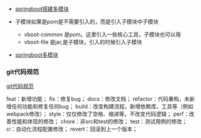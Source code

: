 
* [springboot搭建多模块](https://blog.csdn.net/qq_37604508/article/details/83047198)
* 子模块如果是pom是不需要引入的，而是引入子模块中子模块
  * vboot-common 是pom。这里引入一些核心工具，子模块也可以用
  * vboot-file 是jar,是子模块，引入的时候引入子模块
  
  

* [springboot多模块](https://blog.csdn.net/weixin_33347597/article/details/81039153)


### git代码规范
[git代码规范](https://blog.csdn.net/ligang2585116/article/details/80284819)

feat：新增功能；
fix：修复bug；
docs：修改文档；
refactor：代码重构，未新增任何功能和修复任何bug；
build：改变构建流程，新增依赖库、工具等（例如webpack修改）；
style：仅仅修改了空格、缩进等，不改变代码逻辑；
perf：改善性能和体现的修改；
chore：非src和test的修改；
test：测试用例的修改；
ci：自动化流程配置修改；
revert：回滚到上一个版本；
